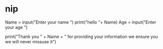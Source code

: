 # nip
Name = input("Enter your name ")
print("hello "+ Name)
Age = input("Enter your age ")

print("Thank you " + Name + " for providing your information we ensure you we will never missuse it")
 

